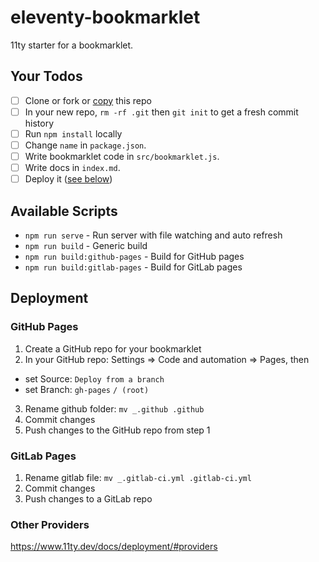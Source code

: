 # eleventy-bookmarklet

11ty starter for a bookmarklet.

## Your Todos

- [ ] Clone or fork or [copy](https://docs.github.com/en/repositories/creating-and-managing-repositories/creating-a-repository-from-a-template) this repo
- [ ] In your new repo, `rm -rf .git` then `git init` to get a fresh commit history
- [ ] Run `npm install` locally
- [ ] Change `name` in `package.json`.
- [ ] Write bookmarklet code in `src/bookmarklet.js`.
- [ ] Write docs in `index.md`.
- [ ] Deploy it ([see below](https://github.com/psalaets/eleventy-bookmarklet#deployment))

## Available Scripts

- `npm run serve` - Run server with file watching and auto refresh
- `npm run build` - Generic build
- `npm run build:github-pages` - Build for GitHub pages
- `npm run build:gitlab-pages` - Build for GitLab pages

## Deployment

### GitHub Pages

1. Create a GitHub repo for your bookmarklet
2. In your GitHub repo: Settings => Code and automation => Pages, then
  - set Source: `Deploy from a branch`
  - set Branch: `gh-pages` `/ (root)`
3. Rename github folder: `mv _.github .github`
4. Commit changes
5. Push changes to the GitHub repo from step 1

### GitLab Pages

1. Rename gitlab file: `mv _.gitlab-ci.yml .gitlab-ci.yml`
2. Commit changes
3. Push changes to a GitLab repo

### Other Providers

https://www.11ty.dev/docs/deployment/#providers
